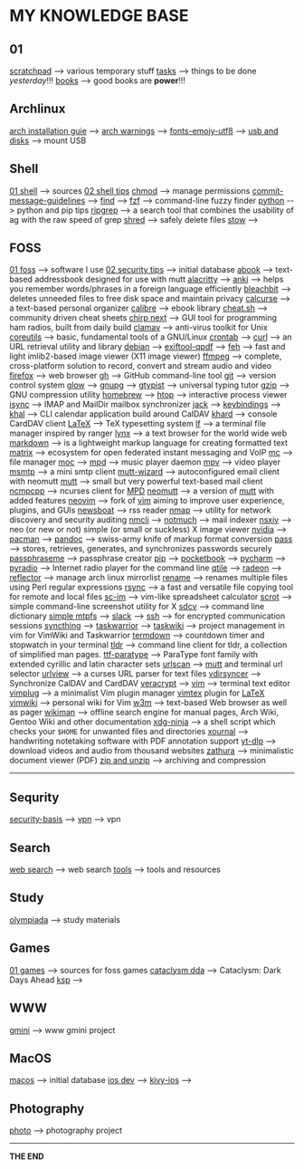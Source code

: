 # MY KNOWLEDGE BASE

## 01

[scratchpad](scratchpad.md) --> various temporary stuff
[tasks](tasks.md) --> things to be done _yesterday_!!!
[books](books.md) --> good books are **power**!!!

## Archlinux

[arch installation guie](archlinux.md) -->
[arch warnings](archlinux-warnings.md) -->
[fonts-emojy-utf8](emoji-and-utf8.md) -->
[usb and disks](mount-usb.md) --> mount USB

## Shell

[01 shell](shell) --> sources
[02 shell tips](shell-tips.md)
[chmod](chmod.md) --> manage permissions
[commit-message-guidelines](commit-message-guidelines) -->
[find](find.md) -->
[fzf](fzf) --> command-line fuzzy finder
[python](python.md) --> python and pip tips
[ripgrep](ripgrep) --> a search tool that combines the usability of ag with the raw speed of grep
[shred](shred.md) --> safely delete files
[stow](stow) -->

## FOSS

[01 foss](foss.md) --> software I use
[02 security tips](sectips.md) --> initial database
[abook](abook.md) --> text-based addressbook designed for use with mutt
[alacritty](alacritty.md) -->
[anki](anki) --> helps you remember words/phrases in a foreign language efficiently
[bleachbit](bleachbit.md) --> deletes unneeded files to free disk space and maintain privacy
[calcurse](calcurse.md) --> a text-based personal organizer
[calibre](calibre.md) --> ebook library
[cheat.sh](cheatsh.md) --> community driven cheat sheets
[chirp next](chirp-next) --> GUI tool for programming ham radios, built from daily build
[clamav](clamav.md) --> anti-virus toolkit for Unix
[coreutils](coreutils.md) --> basic, fundamental tools of a GNU/Linux
[crontab](crontab.md) -->
[curl](curl.md) --> an URL retrieval utility and library
[debian](debian.md) -->
[exiftool-qpdf](exiftool-qpdf.md) -->
[feh](feh) --> fast and light imlib2-based image viewer (X11 image viewer)
[ffmpeg](ffmpeg) --> complete, cross-platform solution to record, convert and stream audio and video
[firefox](firefox.md) --> web browser
[gh](gh.md) --> GitHub command-line tool
[git](git.md) --> version control system
[glow](glow.md) -->
[gnupg](gnupg.md) -->
[gtypist](gtypist.md) --> universal typing tutor
[gzip](gzip.md) --> GNU compression utility
[homebrew](homebrew.md) -->
[htop](htop) --> interactive process viewer
[isync](isync.md) --> IMAP and MailDir mailbox synchronizer
[jack](jack.md) -->
[keybindings](keybindings.md) -->
[khal](khal.md) --> CLI calendar application build around CalDAV
[khard](khard.md) --> console CardDAV client
[LaTeX](latex.md) --> TeX typesetting system
[lf](lf) --> a terminal file manager inspired by ranger
[lynx](lynx.md) --> a text browser for the world wide web
[markdown](markdown.md) --> is a lightweight markup language for creating formatted text
[matrix](matrix) --> ecosystem for open federated instant messaging and VoIP
[mc](mc.md) --> file manager
[moc](moc.md) -->
[mpd](mpd) --> music player daemon
[mpv](mpv.md) --> video player
[msmtp](msmtp.md) --> a mini smtp client
[mutt-wizard](mutt-wizard.md) --> autoconfigured email client with neomutt
[mutt](mutt.md) --> small but very powerful text-based mail client
[ncmpcpp](ncmpcpp) --> ncurses client for [MPD](mpd.md)
[neomutt](neomutt.md) --> a version of [mutt](mutt.md) with added features
[neovim](neovim.md) --> fork of [vim](vim.md) aiming to improve user experience, plugins, and GUIs
[newsboat](newsboat.md) --> rss reader
[nmap](nmap) --> utility for network discovery and security auditing
[nmcli](nmcli.md) -->
[notmuch](notmuch.md) --> mail indexer
[nsxiv](nsxiv.md) --> neo (or new or not) simple (or small or suckless) X image viewer
[nvidia](nvidia.md) -->
[pacman](pacman.md) -->
[pandoc](pandoc.md) --> swiss-army knife of markup format conversion
[pass](pass.md) --> stores, retrieves, generates, and synchronizes passwords securely
[passphraseme](passphraseme.md) --> passphrase creator
[pip](pip.md) -->
[pocketbook](pocketbook) -->
[pycharm](pycharm.md) -->
[pyradio](pyradio) --> Internet radio player for the command line
[qtile](qtile.md) -->
[radeon](radeon.md) -->
[reflector](reflector.md) --> manage arch linux mirrorlist
[rename](rename) --> renames multiple files using Perl regular expressions
[rsync](rsync.md) --> a fast and versatile file copying tool for remote and local files
[sc-im](sc-im.md) --> vim-like spreadsheet calculator
[scrot](scrot) --> simple command-line screenshot utility for X
[sdcv](sdcv.md) --> command line dictionary
[simple mtpfs](simple-mtpfs.md) -->
[slack](slack.md) -->
[ssh](ssh.md) --> for encrypted communication sessions
[syncthing](syncthing.md) -->
[taskwarrior](taskwarrior.md) -->
[taskwiki](taskwiki.md) --> project management in vim for VimWiki and Taskwarrior
[termdown](termdown.md) --> countdown timer and stopwatch in your terminal
[tldr](tldr.md) --> command line client for tldr, a collection of simplified man pages.
[ttf-paratype](ttf-paratype.md) --> ParaType font family with extended cyrillic and latin character sets
[urlscan](urlscan.md) --> [mutt](mutt) and terminal url selector
[urlview](urlview.md) --> a curses URL parser for text files
[vdirsyncer](vdirsyncer.md) --> Synchronize CalDAV and CardDAV
[veracrypt](veracrypt.md) -->
[vim](vim.md) --> terminal text editor
[vimplug](vimplug.md) --> a minimalist Vim plugin manager
[vimtex](vimtex) plugin for [LaTeX](latex.md)
[vimwiki](vimwiki-basis.md) --> personal wiki for Vim
[w3m](w3m) --> text-based Web browser as well as pager
[wikiman](wikiman) --> offline search engine for manual pages, Arch Wiki, Gentoo Wiki and other documentation
[xdg-ninja](xdg-ninja) --> a shell script which checks your `$HOME` for unwanted files and directories
[xournal](xournal) --> handwriting notetaking software with PDF annotation support
[yt-dlp](yt-dlp) --> download videos and audio from thousand websites
[zathura](zathura.md) --> minimalistic document viewer (PDF)
[zip and unzip](zip-unzip.md) --> archiving and compression

---

## Sequrity

[security-basis](security-basis.md) -->
[vpn](vpn) --> vpn

## Search

[web search](web-search.md) --> web search
[tools](tools) --> tools and resources

## Study

[olympiada](olympiada.md) --> study materials

## Games

[01 games](games) --> sources for foss games
[cataclysm dda](cataclysm-dda) --> Cataclysm: Dark Days Ahead
[ksp](ksp.md) -->

## WWW

[gmini](gmini.md) --> www gmini project

## MacOS

[macos](macos.md) --> initial database
[ios dev](ios-dev.md) -->
[kivy-ios](kivy-ios-cheatsheet.md) -->

## Photography

[photo](photo.md) --> photography project

---

**THE END**
